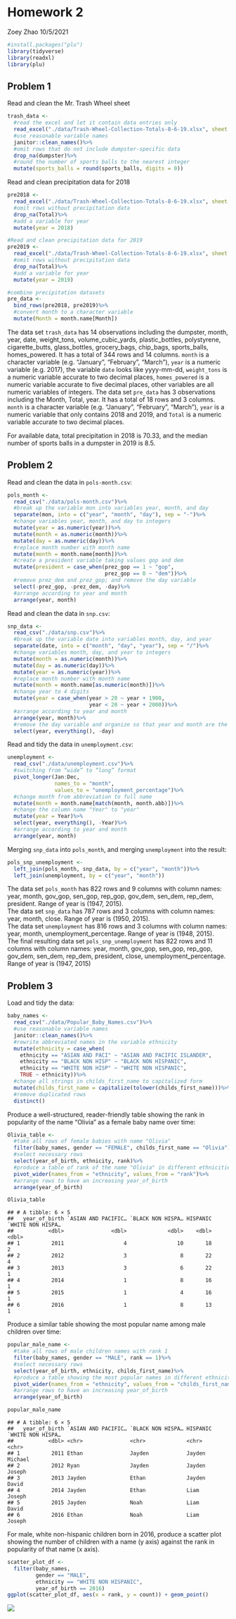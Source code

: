 Homework 2
================
Zoey Zhao
10/5/2021

``` r
#install.packages("plu")
library(tidyverse)
library(readxl)
library(plu)
```

## Problem 1

Read and clean the Mr. Trash Wheel sheet

``` r
trash_data <- 
  #read the excel and let it contain data entries only
  read_excel("./data/Trash-Wheel-Collection-Totals-8-6-19.xlsx", sheet = 1, range = "A2:N408")%>%
  #use reasonable variable names
  janitor::clean_names()%>%
  #omit rows that do not include dumpster-specific data
  drop_na(dumpster)%>%
  #round the number of sports balls to the nearest integer
  mutate(sports_balls = round(sports_balls, digits = 0))
```

Read and clean precipitation data for 2018

``` r
pre2018 <- 
  read_excel("./data/Trash-Wheel-Collection-Totals-8-6-19.xlsx", sheet = 5, range = "A2:B14")%>%
  #omit rows without precipitation data
  drop_na(Total)%>%
  #add a variable for year
  mutate(year = 2018)

#Read and clean precipitation data for 2019
pre2019 <- 
  read_excel("./data/Trash-Wheel-Collection-Totals-8-6-19.xlsx", sheet = 4, range = "A2:B14")%>%
  #omit rows without precipitation data
  drop_na(Total)%>%
  #add a variable for year
  mutate(year = 2019)

#combine precipitation datasets
pre_data <- 
  bind_rows(pre2018, pre2019)%>%
  #convert month to a character variable
  mutate(Month = month.name[Month])
```

The data set `trash_data` has 14 observations including the dumpster,
month, year, date, weight\_tons, volume\_cubic\_yards, plastic\_bottles,
polystyrene, cigarette\_butts, glass\_bottles, grocery\_bags,
chip\_bags, sports\_balls, homes\_powered. It has a total of 344 rows
and 14 columns. `month` is a character variable (e.g. “January”,
“February”, “March”), `year` is a numeric variable (e.g. 2017), the
variable `date` looks like yyyy-mm-dd, `weight_tons` is a numeric
variable accurate to two decimal places, `homes_powered` is a numeric
variable accurate to five decimal places, other variables are all
numeric variables of integers. The data set `pre_data` has 3
observations including the Month, Total, year. It has a total of 18 rows
and 3 columns. `month` is a character variable (e.g. “January”,
“February”, “March”), `year` is a numeric variable that only contains
2018 and 2019, and `Total` is a numeric variable accurate to two decimal
places.

For available data, total precipitation in 2018 is 70.33, and the median
number of sports balls in a dumpster in 2019 is 8.5.

## Problem 2

Read and clean the data in `pols-month.csv`:

``` r
pols_month <- 
  read_csv("./data/pols-month.csv")%>%
  #break up the variable mon into variables year, month, and day
  separate(mon, into = c("year", "month", "day"), sep = "-")%>%
  #change variables year, month, and day to integers
  mutate(year = as.numeric(year))%>%
  mutate(month = as.numeric(month))%>%
  mutate(day = as.numeric(day))%>%
  #replace month number with month name
  mutate(month = month.name[month])%>%
  #create a president variable taking values gop and dem
  mutate(president = case_when(prez_gop == 1 ~ "gop",
                               prez_gop == 0 ~ "dem"))%>%
  #remove prez_dem and prez_gop; and remove the day variable
  select(-prez_gop, -prez_dem, -day)%>%
  #arrange according to year and month
  arrange(year, month)
```

Read and clean the data in `snp.csv`:

``` r
snp_data <- 
  read_csv("./data/snp.csv")%>%
  #break up the variable date into variables month, day, and year
  separate(date, into = c("month", "day", "year"), sep = "/")%>%
  #change variables month, day, and year to integers
  mutate(month = as.numeric(month))%>%
  mutate(day = as.numeric(day))%>%
  mutate(year = as.numeric(year))%>%
  #replace month number with month name
  mutate(month = month.name[as.numeric(month)])%>%
  #change year to 4 digits
  mutate(year = case_when(year > 20 ~ year + 1900,
                          year < 20 ~ year + 2000))%>%
  #arrange according to year and month
  arrange(year, month)%>%
  #remove the day variable and organize so that year and month are the leading columns
  select(year, everything(), -day)
```

Read and tidy the data in `unemployment.csv`:

``` r
unemployment <- 
  read_csv("./data/unemployment.csv")%>%
  #switching from “wide” to “long” format
  pivot_longer(Jan:Dec,
               names_to = "month",
               values_to = "unemployment_percentage")%>%
  #change month from abbreviation to full name
  mutate(month = month.name[match(month, month.abb)])%>%
  #change the column name "Year" to "year"
  mutate(year = Year)%>%
  select(year, everything(), -Year)%>%
  #arrange according to year and month
  arrange(year, month)
```

Merging `snp_data` into `pols_month`, and merging `unemployment` into
the result:

``` r
pols_snp_unemployment <- 
  left_join(pols_month, snp_data, by = c("year", "month"))%>%
  left_join(unemployment, by = c("year", "month"))
```

The data set `pols_month` has 822 rows and 9 columns with column names:
year, month, gov\_gop, sen\_gop, rep\_gop, gov\_dem, sen\_dem, rep\_dem,
president. Range of year is (1947, 2015).  
The data set `snp_data` has 787 rows and 3 columns with column names:
year, month, close. Range of year is (1950, 2015).  
The data set `unemployment` has 816 rows and 3 columns with column
names: year, month, unemployment\_percentage. Range of year is (1948,
2015).  
The final resulting data set `pols_snp_unemployment` has 822 rows and 11
columns with column names: year, month, gov\_gop, sen\_gop, rep\_gop,
gov\_dem, sen\_dem, rep\_dem, president, close,
unemployment\_percentage. Range of year is (1947, 2015)

## Problem 3

Load and tidy the data:

``` r
baby_names <- 
  read_csv("./data/Popular_Baby_Names.csv")%>%
  #use reasonable variable names
  janitor::clean_names()%>%
  #rewrite abbreviated names in the variable ethnicity
  mutate(ethnicity = case_when(
    ethnicity == "ASIAN AND PACI" ~ "ASIAN AND PACIFIC ISLANDER",
    ethnicity == "BLACK NON HISP" ~ "BLACK NON HISPANIC",
    ethnicity == "WHITE NON HISP" ~ "WHITE NON HISPANIC",
    TRUE ~ ethnicity))%>%
  #change all strings in childs_first_name to capitalized form
  mutate(childs_first_name = capitalize(tolower(childs_first_name)))%>%
  #remove duplicated rows
  distinct()
```

Produce a well-structured, reader-friendly table showing the rank in
popularity of the name “Olivia” as a female baby name over time:

``` r
Olivia_table <- 
  #take all rows of female babies with name "Olivia"
  filter(baby_names, gender == "FEMALE", childs_first_name == "Olivia")%>%
  #select necessary rows
  select(year_of_birth, ethnicity, rank)%>%
  #produce a table of rank of the name "Olivia" in different ethnicities over time
  pivot_wider(names_from = "ethnicity", values_from = "rank")%>%
  #arrange rows to have an increasing year_of_birth
  arrange(year_of_birth)

Olivia_table
```

    ## # A tibble: 6 × 5
    ##   year_of_birth `ASIAN AND PACIFIC… `BLACK NON HISPA… HISPANIC `WHITE NON HISPA…
    ##           <dbl>               <dbl>             <dbl>    <dbl>             <dbl>
    ## 1          2011                   4                10       18                 2
    ## 2          2012                   3                 8       22                 4
    ## 3          2013                   3                 6       22                 1
    ## 4          2014                   1                 8       16                 1
    ## 5          2015                   1                 4       16                 1
    ## 6          2016                   1                 8       13                 1

Produce a similar table showing the most popular name among male
children over time:

``` r
popular_male_name <- 
  #take all rows of male children names with rank 1
  filter(baby_names, gender == "MALE", rank == 1)%>%
  #select necessary rows
  select(year_of_birth, ethnicity, childs_first_name)%>%
  #produce a table showing the most popular names in different ethnicities over time
  pivot_wider(names_from = "ethnicity", values_from = "childs_first_name")%>%
  #arrange rows to have an increasing year_of_birth
  arrange(year_of_birth)

popular_male_name
```

    ## # A tibble: 6 × 5
    ##   year_of_birth `ASIAN AND PACIFIC… `BLACK NON HISPA… HISPANIC `WHITE NON HISPA…
    ##           <dbl> <chr>               <chr>             <chr>    <chr>            
    ## 1          2011 Ethan               Jayden            Jayden   Michael          
    ## 2          2012 Ryan                Jayden            Jayden   Joseph           
    ## 3          2013 Jayden              Ethan             Jayden   David            
    ## 4          2014 Jayden              Ethan             Liam     Joseph           
    ## 5          2015 Jayden              Noah              Liam     David            
    ## 6          2016 Ethan               Noah              Liam     Joseph

For male, white non-hispanic children born in 2016, produce a scatter
plot showing the number of children with a name (y axis) against the
rank in popularity of that name (x axis).

``` r
scatter_plot_df <- 
  filter(baby_names, 
         gender == "MALE", 
         ethnicity == "WHITE NON HISPANIC",
         year_of_birth == 2016)
ggplot(scatter_plot_df, aes(x = rank, y = count)) + geom_point()
```

![](p8105_hw2_zz2899_files/figure-gfm/unnamed-chunk-11-1.png)<!-- -->
